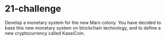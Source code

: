 # 21-challenge
 Develop a monetary system for the new Mars colony. You have decided to base this new monetary system on blockchain technology, and to define a new cryptocurrency called KaseiCoin.
